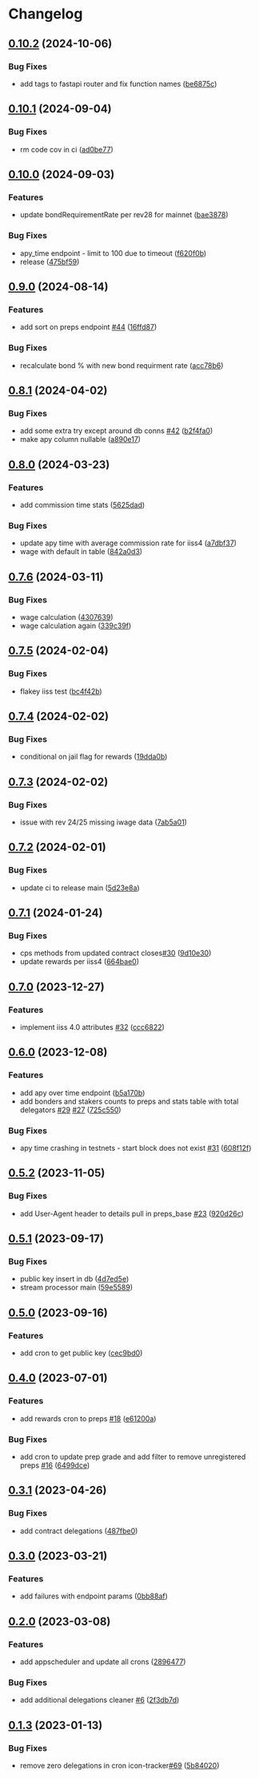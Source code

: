 # Changelog

## [0.10.2](https://github.com/sudoblockio/icon-governance/compare/v0.10.1...v0.10.2) (2024-10-06)


### Bug Fixes

* add tags to fastapi router and fix function names ([be6875c](https://github.com/sudoblockio/icon-governance/commit/be6875c318a5d3bef0c1221a988dbdf5fcec9a0c))

## [0.10.1](https://github.com/sudoblockio/icon-governance/compare/v0.10.0...v0.10.1) (2024-09-04)


### Bug Fixes

* rm code cov in ci ([ad0be77](https://github.com/sudoblockio/icon-governance/commit/ad0be77c45cbe060d1206f45d65d802e677fa746))

## [0.10.0](https://github.com/sudoblockio/icon-governance/compare/v0.9.0...v0.10.0) (2024-09-03)


### Features

* update bondRequirementRate per rev28 for mainnet ([bae3878](https://github.com/sudoblockio/icon-governance/commit/bae387845a3e12b4a623ea3a07ebe36bef4ae3b1))


### Bug Fixes

* apy_time endpoint - limit to 100 due to timeout ([f620f0b](https://github.com/sudoblockio/icon-governance/commit/f620f0b9aaa745315203b9be0965ec767ef2cd3c))
* release ([475bf59](https://github.com/sudoblockio/icon-governance/commit/475bf5970d63999ebeddbad24b3e4dca1048ff35))

## [0.9.0](https://github.com/sudoblockio/icon-governance/compare/v0.8.1...v0.9.0) (2024-08-14)


### Features

* add sort on preps endpoint [#44](https://github.com/sudoblockio/icon-governance/issues/44) ([16ffd87](https://github.com/sudoblockio/icon-governance/commit/16ffd871a0ce8f71994b67f0bce737b43cc3c459))


### Bug Fixes

* recalculate bond % with new bond requirment rate ([acc78b6](https://github.com/sudoblockio/icon-governance/commit/acc78b69a3d6039b31c644225f457b35dac5a745))

## [0.8.1](https://github.com/sudoblockio/icon-governance/compare/v0.8.0...v0.8.1) (2024-04-02)


### Bug Fixes

* add some extra try except around db conns [#42](https://github.com/sudoblockio/icon-governance/issues/42) ([b2f4fa0](https://github.com/sudoblockio/icon-governance/commit/b2f4fa0d21a32cafe7ba56731114cd4056da3c35))
* make apy column nullable ([a890e17](https://github.com/sudoblockio/icon-governance/commit/a890e1730840725c44a4ae36e70f815a4ee64a66))

## [0.8.0](https://github.com/sudoblockio/icon-governance/compare/v0.7.6...v0.8.0) (2024-03-23)


### Features

* add commission time stats ([5625dad](https://github.com/sudoblockio/icon-governance/commit/5625dad4417875c2a9e7eea1356bb41be7eb88b6))


### Bug Fixes

* update apy time with average commission rate for iiss4 ([a7dbf37](https://github.com/sudoblockio/icon-governance/commit/a7dbf375f9c5c5def79a15251ba57e81fbc8fda0))
* wage with default in table ([842a0d3](https://github.com/sudoblockio/icon-governance/commit/842a0d383c1c8eaf8c6ccb29b8dc6e03c322efd1))

## [0.7.6](https://github.com/sudoblockio/icon-governance/compare/v0.7.5...v0.7.6) (2024-03-11)


### Bug Fixes

* wage calculation ([4307639](https://github.com/sudoblockio/icon-governance/commit/43076398d7caaa858da4aa75e8ab98b505ea36c0))
* wage calculation again ([339c39f](https://github.com/sudoblockio/icon-governance/commit/339c39f65a15d880d49ad516f87409eadbf6557c))

## [0.7.5](https://github.com/sudoblockio/icon-governance/compare/v0.7.4...v0.7.5) (2024-02-04)


### Bug Fixes

* flakey iiss test ([bc4f42b](https://github.com/sudoblockio/icon-governance/commit/bc4f42b9ddaafb71b137b18990a50d34b10783ce))

## [0.7.4](https://github.com/sudoblockio/icon-governance/compare/v0.7.3...v0.7.4) (2024-02-02)


### Bug Fixes

* conditional on jail flag for rewards ([19dda0b](https://github.com/sudoblockio/icon-governance/commit/19dda0b021d28bb36f0bd693df6049c3ed527762))

## [0.7.3](https://github.com/sudoblockio/icon-governance/compare/v0.7.2...v0.7.3) (2024-02-02)


### Bug Fixes

* issue with rev 24/25 missing iwage data ([7ab5a01](https://github.com/sudoblockio/icon-governance/commit/7ab5a01fbc717e1b7b671c1a77fa721c6aa92916))

## [0.7.2](https://github.com/sudoblockio/icon-governance/compare/v0.7.1...v0.7.2) (2024-02-01)


### Bug Fixes

* update ci to release main ([5d23e8a](https://github.com/sudoblockio/icon-governance/commit/5d23e8a715afc297c054e0a9c50162fcbad6d69a))

## [0.7.1](https://github.com/sudoblockio/icon-governance/compare/v0.7.0...v0.7.1) (2024-01-24)


### Bug Fixes

* cps methods from updated contract closes[#30](https://github.com/sudoblockio/icon-governance/issues/30) ([9d10e30](https://github.com/sudoblockio/icon-governance/commit/9d10e3050b1074b188e5f9c355297c07d7571d5a))
* update rewards per iiss4 ([664bae0](https://github.com/sudoblockio/icon-governance/commit/664bae0bf1a3feaa5dcccc97aca8fee9b0b4ae61))

## [0.7.0](https://github.com/sudoblockio/icon-governance/compare/v0.6.0...v0.7.0) (2023-12-27)


### Features

* implement iiss 4.0 attributes [#32](https://github.com/sudoblockio/icon-governance/issues/32) ([ccc6822](https://github.com/sudoblockio/icon-governance/commit/ccc682264801f167872759be83403bebc6a852a6))

## [0.6.0](https://github.com/sudoblockio/icon-governance/compare/v0.5.2...v0.6.0) (2023-12-08)


### Features

* add apy over time endpoint ([b5a170b](https://github.com/sudoblockio/icon-governance/commit/b5a170bd3831023a32d9313f03b0643004b8910b))
* add bonders and stakers counts to preps and stats table with total delegators [#29](https://github.com/sudoblockio/icon-governance/issues/29) [#27](https://github.com/sudoblockio/icon-governance/issues/27) ([725c550](https://github.com/sudoblockio/icon-governance/commit/725c5507114289ad6ed513c3efa6068653e38208))


### Bug Fixes

* apy time crashing in testnets - start block does not exist [#31](https://github.com/sudoblockio/icon-governance/issues/31) ([608f12f](https://github.com/sudoblockio/icon-governance/commit/608f12f4ced8179cca8ee04bb13e246e0338f2c5))

## [0.5.2](https://github.com/sudoblockio/icon-governance/compare/v0.5.1...v0.5.2) (2023-11-05)


### Bug Fixes

* add User-Agent header to details pull in preps_base [#23](https://github.com/sudoblockio/icon-governance/issues/23) ([920d26c](https://github.com/sudoblockio/icon-governance/commit/920d26c8f86e6143920aec810e7318e5fdd1379a))

## [0.5.1](https://github.com/sudoblockio/icon-governance/compare/v0.5.0...v0.5.1) (2023-09-17)


### Bug Fixes

* public key insert in db ([4d7ed5e](https://github.com/sudoblockio/icon-governance/commit/4d7ed5eb1fc6927899749e0f7b0bd5b950af1a1a))
* stream processor main ([59e5589](https://github.com/sudoblockio/icon-governance/commit/59e5589bc3e3863a7f6b29bc555865fb428b5c41))

## [0.5.0](https://github.com/sudoblockio/icon-governance/compare/v0.4.0...v0.5.0) (2023-09-16)


### Features

* add cron to get public key ([cec9bd0](https://github.com/sudoblockio/icon-governance/commit/cec9bd0c971bb268f281361092468a8cc9c0085e))

## [0.4.0](https://github.com/sudoblockio/icon-governance/compare/v0.3.1...v0.4.0) (2023-07-01)


### Features

* add rewards cron to preps [#18](https://github.com/sudoblockio/icon-governance/issues/18) ([e61200a](https://github.com/sudoblockio/icon-governance/commit/e61200a4dd8f602d49c35cb7cef4e0817b34063e))


### Bug Fixes

* add cron to update prep grade and add filter to remove unregistered preps [#16](https://github.com/sudoblockio/icon-governance/issues/16) ([6499dce](https://github.com/sudoblockio/icon-governance/commit/6499dcec69d027e02444f0cc6b6aab7fdcd2b862))

## [0.3.1](https://github.com/sudoblockio/icon-governance/compare/v0.3.0...v0.3.1) (2023-04-26)


### Bug Fixes

* add contract delegations ([487fbe0](https://github.com/sudoblockio/icon-governance/commit/487fbe0aaa0d7b8f82481155a97f749cfca3174d))

## [0.3.0](https://github.com/sudoblockio/icon-governance/compare/v0.2.0...v0.3.0) (2023-03-21)


### Features

* add failures with endpoint params ([0bb88af](https://github.com/sudoblockio/icon-governance/commit/0bb88af92c1414a11450f1a810b828d87b833149))

## [0.2.0](https://github.com/sudoblockio/icon-governance/compare/v0.1.3...v0.2.0) (2023-03-08)


### Features

* add appscheduler and update all crons ([2896477](https://github.com/sudoblockio/icon-governance/commit/2896477e8266548dea06e23e99355afefa095139))


### Bug Fixes

* add additional delegations cleaner [#6](https://github.com/sudoblockio/icon-governance/issues/6) ([2f3db7d](https://github.com/sudoblockio/icon-governance/commit/2f3db7d15cd23c725d8a83e30a366c224981a4f4))

## [0.1.3](https://github.com/sudoblockio/icon-governance/compare/v0.1.2...v0.1.3) (2023-01-13)


### Bug Fixes

* remove zero delegations in cron icon-tracker[#69](https://github.com/sudoblockio/icon-governance/issues/69) ([5b84020](https://github.com/sudoblockio/icon-governance/commit/5b8402026a8585de26e0ae317d04c4098216e47b))
